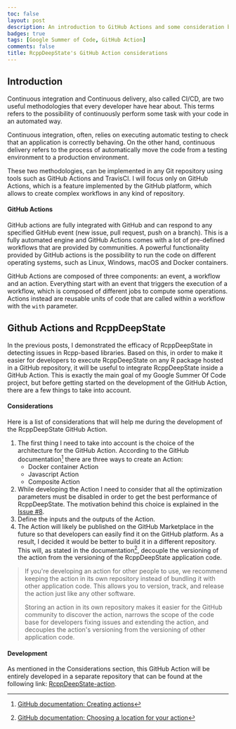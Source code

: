 ```yaml
---
toc: false
layout: post
description: An introduction to GitHub Actions and some consideration before writing the GitHub Action for RcppDeepState
badges: true
tags: [Google Summer of Code, GitHub Action]
comments: false
title: RcppDeepState's GitHub Action considerations 
---
```


## Introduction
Continuous integration and Continuous delivery, also called CI/CD, are two useful methodologies that every developer have hear about. 
This terms refers to the possibility of continuously perform some task with your code in an automated way. 

Continuous integration, often, relies on executing automatic testing to check that an application is correctly behaving. On the other hand, continuous delivery refers to the process of automatically move the code from a testing environment to a production environment. 

These two methodologies, can be implemented in any Git repository using tools such as GitHub Actions and TravisCI. I will focus only on GitHub Actions, which is a feature implemented by the GitHub platform, which allows to create complex workflows in any kind of repository.

#### GitHub Actions 
GitHub actions are fully integrated with GitHub and can respond to any specified GitHub event (new issue, pull request, push on a branch). This is a fully automated engine and GitHub Actions comes with a lot of pre-defined workflows that are provided by communities. A powerful functionality provided by GitHub actions is the possibility to run the code on different operating systems, such as Linux, Windows, macOS and Docker containers.

GitHub Actions are composed of three components: an event, a workflow and an action. Everything start with an event that triggers the execution of a workflow, which is composed of different jobs to compute some operations. Actions instead are reusable units of code that are called within a workflow with the `with` parameter.


## Github Actions and RcppDeepState
In the previous posts, I demonstrated the efficacy of RcppDeepState in detecting issues in Rcpp-based libraries. Based on this, in order to make it easier for developers to execute RcppDeepState on any R package hosted in a GitHub repository, it will be useful to integrate RcppDeepState inside a GitHub Action.
This is exactly the main goal of my Google Summer Of Code project, but before getting started on the development of the GitHub Action, there are a few things to take into account. 

#### Considerations 
Here is a list of considerations that will help me during the development of the RcppDeepState GitHub Action.
1. The first thing I need to take into account is the choice of the architecture for the GitHub Action. According to the GitHub documentation[^1] there are three ways to create an Action:
    * Docker container Action 
    * Javascript Action
    * Composite Action  
2. While developing the Action I need to consider that all the optimization parameters must be disabled in order to get the best performance of RcppDeepState. The motivation behind this choice is explained in the [Issue #8](https://github.com/FabrizioSandri/RcppDeepState/issues/8).
3. Define the inputs and the outputs of the Action.
4. The Action will likely be published on the GitHub Marketplace in the future so that developers can easily find it on the GitHub platform. As a result, I decided it would be better to build it in a different repository. This will, as stated in the documentation[^2], decouple the versioning of the action from the versioning of the RcppDeepState application code. 
> If you're developing an action for other people to use, we recommend keeping the action in its own repository instead of bundling it with other application code. This allows you to version, track, and release the action just like any other software.
> 
> Storing an action in its own repository makes it easier for the GitHub community to discover the action, narrows the scope of the code base for developers fixing issues and extending the action, and decouples the action's versioning from the versioning of other application code.

#### Development
As mentioned in the Considerations section, this GitHub Action will be entirely developed in a separate repository that can be found at the following link: [RcppDeepState-action](https://github.com/FabrizioSandri/RcppDeepState-action).


[^1]: [GitHub documentation: Creating actions](https://docs.github.com/en/actions/creating-actions)
[^2]: [GitHub documentation: Choosing a location for your action](https://docs.github.com/en/actions/creating-actions/about-custom-actions#choosing-a-location-for-your-action)